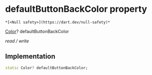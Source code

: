 


# defaultButtonBackColor property




    *[<Null safety>](https://dart.dev/null-safety)*


[Color](https://api.flutter.dev/flutter/dart-ui/Color-class.html)? defaultButtonBackColor
  
_read / write_






## Implementation

```dart
static Color? defaultButtonBackColor;


```







